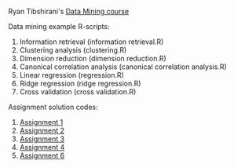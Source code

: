 Ryan Tibshirani's [Data Mining course](http://www.stat.cmu.edu/~ryantibs/datamining/)

Data mining example R-scripts:

1. Information retrieval (information retrieval.R)
2. Clustering analysis (clustering.R)
3. Dimension reduction (dimension reduction.R)
4. Canonical correlation analysis (canonical correlation analysis.R)
5. Linear regression (regression.R)
6. Ridge regression (ridge regression.R)
7. Cross validation (cross validation.R)

Assignment solution codes:

1. [Assignment 1](http://rpubs.com/shngli/91160)
2. [Assignment 2](http://rpubs.com/shngli/91161)
3. [Assignment 3](http://rpubs.com/shngli/91162)
4. [Assignment 4](http://rpubs.com/shngli/91163)
5. [Assignment 6](http://rpubs.com/shngli/91166)
